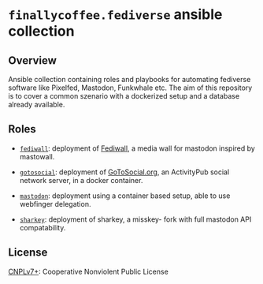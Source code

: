 # `finallycoffee.fediverse` ansible collection

## Overview

Ansible collection containing roles and playbooks for automating fediverse
software like Pixelfed, Mastodon, Funkwhale etc. The aim of this repository
is to cover a common szenario with a dockerized setup and a database already
available.

## Roles

- [`fediwall`](roles/fediwall/README.md): deployment of [Fediwall](https://fediwall.social),
  a media wall for mastodon inspired by mastowall.

- [`gotosocial`](roles/gotosocial/README.md): deployment of [GoToSocial.org](https://gotosocial.org/),
  an ActivityPub social network server, in a docker container.

- [`mastodon`](roles/mastodon/README.md): deployment using a container based
  setup, able to use webfinger delegation.

- [`sharkey`](roles/sharkey/README.md): deployment of sharkey, a misskey-
  fork with full mastodon API compatability.

## License

[CNPLv7+](LICENSE.md): Cooperative Nonviolent Public License
